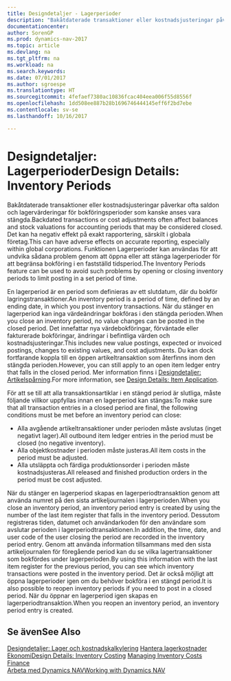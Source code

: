 ```yaml
---
title: Designdetaljer - Lagerperioder
description: "Bakåtdaterade transaktioner eller kostnadsjusteringar påverkar ofta saldon och lagervärderingar för bokföringsperioder som kanske anses vara stängda. Det kan ha negativ effekt på exakt rapportering, särskilt i globala företag. Funktionen Lagerperioder kan användas för att undvika sådana problem genom att öppna eller att stänga lagerperioder för att begränsa bokföring i en fastställd tidsperiod."
documentationcenter: 
author: SorenGP
ms.prod: dynamics-nav-2017
ms.topic: article
ms.devlang: na
ms.tgt_pltfrm: na
ms.workload: na
ms.search.keywords: 
ms.date: 07/01/2017
ms.author: sgroespe
ms.translationtype: HT
ms.sourcegitcommit: 4fefaef7380ac10836fcac404eea006f55d8556f
ms.openlocfilehash: 1dd508ee887b28b1696746444145eff6f2bd7ebe
ms.contentlocale: sv-se
ms.lasthandoff: 10/16/2017

---
```

# <a name="design-details-inventory-periods"></a><span data-ttu-id="ec25c-105">Designdetaljer: Lagerperioder</span><span class="sxs-lookup"><span data-stu-id="ec25c-105">Design Details: Inventory Periods</span></span>
<span data-ttu-id="ec25c-106">Bakåtdaterade transaktioner eller kostnadsjusteringar påverkar ofta saldon och lagervärderingar för bokföringsperioder som kanske anses vara stängda.</span><span class="sxs-lookup"><span data-stu-id="ec25c-106">Backdated transactions or cost adjustments often affect balances and stock valuations for accounting periods that may be considered closed.</span></span> <span data-ttu-id="ec25c-107">Det kan ha negativ effekt på exakt rapportering, särskilt i globala företag.</span><span class="sxs-lookup"><span data-stu-id="ec25c-107">This can have adverse effects on accurate reporting, especially within global corporations.</span></span> <span data-ttu-id="ec25c-108">Funktionen Lagerperioder kan användas för att undvika sådana problem genom att öppna eller att stänga lagerperioder för att begränsa bokföring i en fastställd tidsperiod.</span><span class="sxs-lookup"><span data-stu-id="ec25c-108">The Inventory Periods feature can be used to avoid such problems by opening or closing inventory periods to limit posting in a set period of time.</span></span>  

 <span data-ttu-id="ec25c-109">En lagerperiod är en period som definieras av ett slutdatum, där du bokför lagringstransaktioner.</span><span class="sxs-lookup"><span data-stu-id="ec25c-109">An inventory period is a period of time, defined by an ending date, in which you post inventory transactions.</span></span> <span data-ttu-id="ec25c-110">När du stänger en lagerperiod kan inga värdeändringar bokföras i den stängda perioden.</span><span class="sxs-lookup"><span data-stu-id="ec25c-110">When you close an inventory period, no value changes can be posted in the closed period.</span></span> <span data-ttu-id="ec25c-111">Det innefattar nya värdebokföringar, förväntade eller fakturerade bokföringar, ändringar i befintliga värden och kostnadsjusteringar.</span><span class="sxs-lookup"><span data-stu-id="ec25c-111">This includes new value postings, expected or invoiced postings, changes to existing values, and cost adjustments.</span></span> <span data-ttu-id="ec25c-112">Du kan dock fortfarande koppla till en öppen artikeltransaktion som återfinns inom den stängda perioden.</span><span class="sxs-lookup"><span data-stu-id="ec25c-112">However, you can still apply to an open item ledger entry that falls in the closed period.</span></span> <span data-ttu-id="ec25c-113">Mer information finns i [Designdetaljer: Artikelspårning](design-details-item-application.md).</span><span class="sxs-lookup"><span data-stu-id="ec25c-113">For more information, see [Design Details: Item Application](design-details-item-application.md).</span></span>  

 <span data-ttu-id="ec25c-114">För att se till att alla transaktionsartiklar i en stängd period är slutliga, måste följande villkor uppfyllas innan en lagerperiod kan stängas:</span><span class="sxs-lookup"><span data-stu-id="ec25c-114">To make sure that all transaction entries in a closed period are final, the following conditions must be met before an inventory period can close:</span></span>  

-   <span data-ttu-id="ec25c-115">Alla avgående artikeltransaktioner under perioden måste avslutas (inget negativt lager).</span><span class="sxs-lookup"><span data-stu-id="ec25c-115">All outbound item ledger entries in the period must be closed (no negative inventory).</span></span>  
-   <span data-ttu-id="ec25c-116">Alla objektkostnader i perioden måste justeras.</span><span class="sxs-lookup"><span data-stu-id="ec25c-116">All item costs in the period must be adjusted.</span></span>  
-   <span data-ttu-id="ec25c-117">Alla utsläppta och färdiga produktionsorder i perioden måste kostnadsjusteras.</span><span class="sxs-lookup"><span data-stu-id="ec25c-117">All released and finished production orders in the period must be cost adjusted.</span></span>  

 <span data-ttu-id="ec25c-118">När du stänger en lagerperiod skapas en lagerperiodtransaktion genom att använda numret på den sista artikeljournalen i lagerperioden.</span><span class="sxs-lookup"><span data-stu-id="ec25c-118">When you close an inventory period, an inventory period entry is created by using the number of the last item register that falls in the inventory period.</span></span> <span data-ttu-id="ec25c-119">Dessutom registreras tiden, datumet och användarkoden för den användare som avslutar perioden i lagerperiodtransaktionen.</span><span class="sxs-lookup"><span data-stu-id="ec25c-119">In addition, the time, date, and user code of the user closing the period are recorded in the inventory period entry.</span></span> <span data-ttu-id="ec25c-120">Genom att använda information tillsammans med den sista artikeljournalen för föregående period kan du se vilka lagertransaktioner som bokfördes under lagerperioden.</span><span class="sxs-lookup"><span data-stu-id="ec25c-120">By using this information with the last item register for the previous period, you can see which inventory transactions were posted in the inventory period.</span></span> <span data-ttu-id="ec25c-121">Det är också möjligt att öppna lagerperioder igen om du behöver bokföra i en stängd period.</span><span class="sxs-lookup"><span data-stu-id="ec25c-121">It is also possible to reopen inventory periods if you need to post in a closed period.</span></span> <span data-ttu-id="ec25c-122">När du öppnar en lagerperiod igen skapas en lagerperiodtransaktion.</span><span class="sxs-lookup"><span data-stu-id="ec25c-122">When you reopen an inventory period, an inventory period entry is created.</span></span>  

## <a name="see-also"></a><span data-ttu-id="ec25c-123">Se även</span><span class="sxs-lookup"><span data-stu-id="ec25c-123">See Also</span></span>  
 <span data-ttu-id="ec25c-124">[Designdetaljer: Lager och kostnadskalkylering](design-details-inventory-costing.md) [Hantera lagerkostnader](finance-manage-inventory-costs.md) [Ekonomi](finance.md)</span><span class="sxs-lookup"><span data-stu-id="ec25c-124">[Design Details: Inventory Costing](design-details-inventory-costing.md) [Managing Inventory Costs](finance-manage-inventory-costs.md) [Finance](finance.md)</span></span>  
 [<span data-ttu-id="ec25c-125">Arbeta med Dynamics NAV</span><span class="sxs-lookup"><span data-stu-id="ec25c-125">Working with Dynamics NAV</span></span>](ui-work-product.md)

